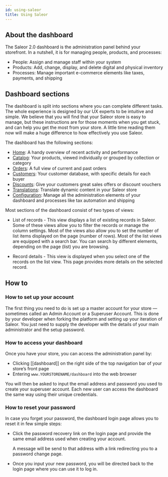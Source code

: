 ```yaml
---
id: using-saleor
title: Using Saleor
---
```


## About the dashboard

The Saleor 2.0 dashboard is the administration panel behind your storefront. In a nutshell, it is for managing people, products, and processes:

- People: Assign and manage staff within your system
- Products: Add, change, display, and delete digital and physical inventory
- Processes: Manage important e-commerce elements like taxes, payments, and shipping

## Dashboard sections

The dashboard is split into sections where you can complete different tasks. The whole experience is designed by our UX experts to be intuitive and simple. We believe that you will find that your Saleor store is easy to manage, but these instructions are for those moments when you get stuck, and can help you get the most from your store. A little time reading them now will make a huge difference to how effectively you use Saleor.

The dashboard has the following sections:

- [Home](dashboard/home.md): A handy overview of recent activity and performance
- [Catalog](dashboard/catalog/intro.md): Your products, viewed individually or grouped by collection or category
- [Orders](dashboard/orders.md): A full view of current and past orders
- [Customers](dashboard/customers.md): Your customer database, with specific details for each buyer
- [Discounts](dashboard/discounts/sales.md): Give your customers great sales offers or discount vouchers
- [Translations](dashboard/translations.md): Translate dynamic content in your Saleor store
- [Configuration](dashboard/configuration/intro.md): Manage all the administration elements of your dashboard and processes like tax automation and shipping

Most sections of the dashboard consist of two types of views:

* List of records - This view displays a list of existing records in Saleor. Some of these views allow you to filter the records or manage the column settings. Most of the views also allow you to set the number of list items displayed on the page (number of rows). Most of the list views are equipped with a search bar. You can search by different elements, depending on the page (list)  you are browsing.

* Record details - This view is displayed when you select one of the records on the list view. This page provides more details on the selected record.

## How to

### How to set up your account

The first thing you need to do is set up a master account for your store — sometimes called an Admin Account or a Superuser Account. This is done by your developer when forking the platform and setting up your iteration of Saleor. You just need to supply the developer with the details of your main administrator and the setup password.


### How to access your dashboard

Once you have your store, you can access the administration panel by: 

- Clicking [[dashboard]] on the right side of the top navigation bar of your store’s front page
- Entering `www.YOURSTORENAME/dashboard` into the web browser

You will then be asked to input the email address and password you used to create your superuser account. Each new user can access the dashboard the same way using their unique credentials.

### How to reset your password

In case you forget your password, the dashboard login page allows you to reset it in few simple steps:

* Click the password recovery link on the login page and provide the same email address used when creating your account. 

    A message will be send to that address with a link redirecting you to a password change page. 

* Once you input your new password, you will be directed back to the login page where you can use it to log in. 
